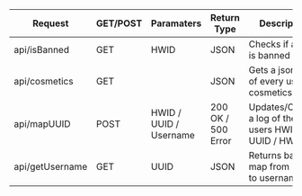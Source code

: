 | Request                 | GET/POST | Paramaters             | Return Type        | Description                                             |
|-------------------------|----------|------------------------|--------------------|---------------------------------------------------------|
| api/isBanned            | GET      | HWID                   | JSON               | Checks if a hwid is banned                              |
| api/cosmetics           | GET      |                        | JSON               | Gets a json list of every users cosmetics               |
| api/mapUUID             | POST     | HWID / UUID / Username | 200 OK / 500 Error | Updates/Creates a log of the users HWID / UUID / HWID   |
| api/getUsername         | GET      | UUID                   | JSON               | Returns back the map from uuid to username              |
